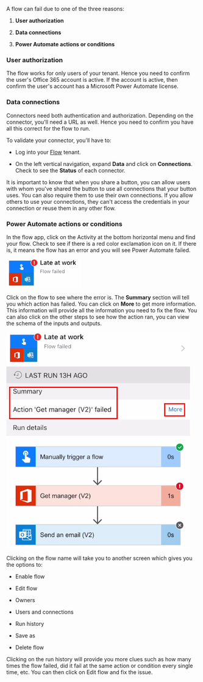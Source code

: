 A flow can fail due to one of the three reasons:

1.  **User authorization**

1.  **Data connections**

1.  **Power Automate actions or conditions**

### User authorization

The flow works for only users of your tenant. Hence you need to confirm
the user's Office 365 account is active. If the account is active, then
confirm the user's account has a Microsoft Power Automate license.

### Data connections

Connectors need both authentication and authorization. Depending on the
connector, you'll need a URL as well. Hence you need to confirm you have
all this correct for the flow to run.

To validate your connector, you'll have to:

-   Log into your [Flow](https://flow.microsoft.com/?azure-portal=true) tenant.

-   On the left vertical navigation, expand **Data** and click on
    **Connections**. Check to see the **Status** of each connector.

It is important to know that when you share a button, you can allow
users with whom you've shared the button to use all connections that
your button uses. You can also require them to use their own
connections. If you allow others to use your connections, they can't
access the credentials in your connection or reuse them in any other
flow.

### Power Automate actions or conditions

In the flow app, click on the Activity at the bottom horizontal menu and
find your flow. Check to see if there is a red color exclamation icon on
it. If there is, it means the flow has an error and you will see Power
Automate failed.

![Late at work flow](../media/late-at-work-flow.png)

Click on the flow to see where the error is. The **Summary** section
will tell you which action has failed. You can click on **More** to get
more information. This information will provide all the information you
need to fix the flow. You can also click on the other steps to see how
the action ran, you can view the schema of the inputs and outputs.

![Late at work flow](../media/late-at-work-flow2.png)

Clicking on the flow name will take you to another screen which gives
you the options to:

-   Enable flow

-   Edit flow

-   Owners

-   Users and connections

-   Run history

-   Save as

-   Delete flow

Clicking on the run history will provide you more clues such as how many
times the flow failed, did it fail at the same action or condition every
single time, etc. You can then click on Edit flow and fix the issue.